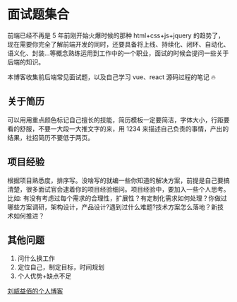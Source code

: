 # 面试题集合

前端已经不再是 5 年前刚开始火爆时候的那种 html+css+js+jquery 的趋势了，现在需要你完全了解前端开发的同时，还要具备将上线、持续化、闭环、自动化、语义化、封装...等概念熟练运用到工作中的一个职业，面试的时候会提问一些关于后端的知识。

本博客收集前后端常见面试题，以及自己学习 vue、react 源码过程的笔记 🔥

## 关于简历

可以用用重点颜色标记自己擅长的技能，简历模板一定要简洁，字体大小，行距要看的舒服，不要一大段一大推文字的来，用 1234 来描述自己负责的事情，产出的结果，社招简历不要低于两页。

## 项目经验

根据项目熟悉度，排序写。没啥写的就编一些你知道的解决方案，前提是自己要搞清楚，很多面试官会逮着你的项目经验细问。项目经验中，要加入一些个人思考。比如: 有没有考虑过每个需求的合理性，扩展性？有定制化需求如何处理？你做过哪些方案调研，架构设计，产品设计?遇到过什么难题?技术方案怎么落地？新技术如何推进？

## 其他问题

1. 问什么换工作
2. 定位自己，制定目标，时间规划
3. 个人优势+缺点不足

[刘威益佰的个人博客](https://lwyb.me)
